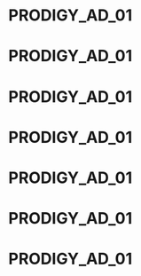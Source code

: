 # PRODIGY_AD_01
# PRODIGY_AD_01
# PRODIGY_AD_01
# PRODIGY_AD_01
# PRODIGY_AD_01
# PRODIGY_AD_01
# PRODIGY_AD_01
